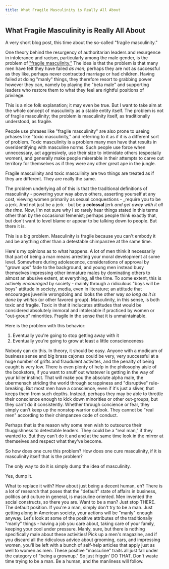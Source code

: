 ```yaml
---
title: What Fragile Masculinity is Really All About
---
```


## What Fragile Masculinity is Really All About
A very short blog post, this time about the so-called "fragile masculinity."

One theory behind the resurgency of authoritarian leaders and
resurgence in intolerance and racism, particularly among the male
gender, is the problem of ["fragile masculinity."](https://www.washingtonpost.com/news/monkey-cage/wp/2018/11/29/how-donald-trump-appeals-to-men-secretly-insecure-about-their-manhood/?utm_term=.8c9d75036278) The idea is that the
problem is that many men have felt they have failed _as men_; perhaps
they are not as successful as they like, perhaps never contracted
marriage or had children. Having failed at doing "manly" things, they
therefore resort to grabbing power however they can, namely by playing
the "beta male" and supporting leaders who restore them to what they
feel are rightful positions of privilege.

This is a nice folk explanation; it may even be true. But I want to
take aim at the whole concept of masculinity as a stable entity
itself.  The problem is not of fragile masculinity; the problem is
masculinity itself, as traditionally understood, as fragile.

People use phrases like "fragile masculinity" are also prone to useing
prhases like "toxic masculinity," and referring to it as if it is a
different sort of problem. Toxic masculinity is a problem many men
have that results in overidentifying with masculine norms. Such people
use force when unnecessary, act aggresively, use their size to
intimidate others (especially women), and generally make people
miserable in their attempts to carve out territory for themselves as
if they were any other great ape in the jungle.

Fragile masculinity and toxic masculinity are two things are treated
as if they are different. They are really the same.

The problem underlying all of this is that the traditional definitions
of masculinity - powering your way above others, asserting yourself at
any cost, viewing women primarily as sexual conquestions - _require
you to be a jerk. And not just be a jerk - but be a **colossal** jerk
_and get away with it all the time_. Now, I'm not sure why I so rarely
hear things stated in this terms other than by the occasional
femenist; perhaps people think exactly that, but don't want to level
blame or appear to be talking down to people. But there it is.

This is a big problem. Masculinity is fragile because you can't embody it
and be anything other than a detestable chimpanzee at the same time.

Here's my opinions as to what happens. A lot of men think it
necessarily that part of being a man means arresting your moral
development at some level. Somewhere during adolescence,
considerations of approval by "grown ups" fade to the background, and
young men instead busy themselves impressing other immature males by
dominating others to almost an abusive extent, at everything, all the
time. To some extent, this is actively _encouraged_ by society -
mainly through a ridiculous "boys will be boys" attitude in society,
media, even in literature; an attitude that encourages juvenile
wrongdoing and looks the other way _so long as it is done by whites_
(or other favored group). Masculinity, in this sense, is both toxic
and fragile. Toxic in that it inclucates attitudes that would be
considered absolutely immoral and intolerable if practiced by women or
"out-group" minorities. Fragile in the sense that it is
unmaintainable.

Here is the problem with this behavior:
1. Eventually you're going to stop getting away with it
2. Eventually you're going to grow at least a little conscienceness

Nobody can do this. In theory, it should be easy. Anyone with a modicum
of business sense and big brass cajones could be very, very successful
at a huge number of grifts and fraudulent activites, and the penalty
of being caught is very low. There is even plenty of help in the
philosophy aisle of the bookstore, if you want to snuff out whatever
is getting in the way of your killer instinct. That will make you the
absolute alpha male, the ubermensch striding the world through
scrappiness and "disruptive" rule-breaking. But most men have a
conscience, even if it's just a sliver, that keeps them from such
depths. Instead, perhaps they may be able to throttle their conscience
enough to kick down minorities or other out-groups, but they can't
do it consistently. Whether through concience or fear, they simply
can't keep up the nonstop warrior outlook. They cannot be "real men"
according to their chimpanzee code of conduct.

Perhaps that is the reason why some men wish to outsource their
thuggishness to detestable leaders. They could be a "real man," if
they wanted to. But they can't do it and and at the same time look in
the mirror at themselves and respect what they've become.

So how does one cure this problem? How does one cure masculinity, if
it is masculinity itself that is the problem?

The only way to do it is simply dump the idea of masculinity.

Yes, dump it.

What to replace it with? How about just being a decent human, eh?
There is a lot of research that poses that the "default" state of
affairs in business, politics and culture in general, is masculine
oriented. Men invented the social constructs, so there you are. Want
to be a man? Just stop THERE. The default position. If you're a man,
simply don't try to be a man. Just getting along in American society,
your actions will be "manly" enough anyway. Let's look at some of the
positive attributes of the traditionally "manly" things - having a job
you care about, taking care of your family, keeping your cool under
pressure. Manly, sure, but there is nothing specifically male about
these activities! Pick up a men's magazine, and if you discard all
the ridiculous advice about grooming, cars, and impressing women,
you'll be left with a bunch of self-help articles that apply just as
well to women as men. These positive "masculine" traits all just fall
under the category of "being a grownup." So just friggin' DO
THAT. Don't waste time trying to be a man. Be a human, and the
manliness will follow.
